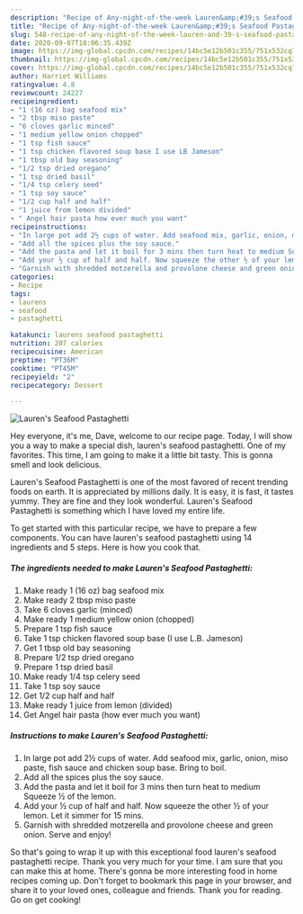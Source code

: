 ```yaml
---
description: "Recipe of Any-night-of-the-week Lauren&amp;#39;s Seafood Pastaghetti"
title: "Recipe of Any-night-of-the-week Lauren&amp;#39;s Seafood Pastaghetti"
slug: 548-recipe-of-any-night-of-the-week-lauren-and-39-s-seafood-pastaghetti
date: 2020-09-07T18:06:35.439Z
image: https://img-global.cpcdn.com/recipes/14bc5e12b501c355/751x532cq70/laurens-seafood-pastaghetti-recipe-main-photo.jpg
thumbnail: https://img-global.cpcdn.com/recipes/14bc5e12b501c355/751x532cq70/laurens-seafood-pastaghetti-recipe-main-photo.jpg
cover: https://img-global.cpcdn.com/recipes/14bc5e12b501c355/751x532cq70/laurens-seafood-pastaghetti-recipe-main-photo.jpg
author: Harriet Williams
ratingvalue: 4.8
reviewcount: 24227
recipeingredient:
- "1 (16 oz) bag seafood mix"
- "2 tbsp miso paste"
- "6 cloves garlic minced"
- "1 medium yellow onion chopped"
- "1 tsp fish sauce"
- "1 tsp chicken flavored soup base I use LB Jameson"
- "1 tbsp old bay seasoning"
- "1/2 tsp dried oregano"
- "1 tsp dried basil"
- "1/4 tsp celery seed"
- "1 tsp soy sauce"
- "1/2 cup half and half"
- "1 juice from lemon divided"
- " Angel hair pasta how ever much you want"
recipeinstructions:
- "In large pot add 2½ cups of water. Add seafood mix, garlic, onion, miso paste, fish sauce and chicken soup base. Bring to boil."
- "Add all the spices plus the soy sauce."
- "Add the pasta and let it boil for 3 mins then turn heat to medium Squeeze ½ of the lemon."
- "Add your ½ cup of half and half. Now squeeze the other ½ of your lemon. Let it simmer for 15 mins."
- "Garnish with shredded motzerella and provolone cheese and green onion. Serve and enjoy!"
categories:
- Recipe
tags:
- laurens
- seafood
- pastaghetti

katakunci: laurens seafood pastaghetti 
nutrition: 207 calories
recipecuisine: American
preptime: "PT36M"
cooktime: "PT45M"
recipeyield: "2"
recipecategory: Dessert

---
```



![Lauren&#39;s Seafood Pastaghetti](https://img-global.cpcdn.com/recipes/14bc5e12b501c355/751x532cq70/laurens-seafood-pastaghetti-recipe-main-photo.jpg)

Hey everyone, it's me, Dave, welcome to our recipe page. Today, I will show you a way to make a special dish, lauren&#39;s seafood pastaghetti. One of my favorites. This time, I am going to make it a little bit tasty. This is gonna smell and look delicious.



Lauren&#39;s Seafood Pastaghetti is one of the most favored of recent trending foods on earth. It is appreciated by millions daily. It is easy, it is fast, it tastes yummy. They are fine and they look wonderful. Lauren&#39;s Seafood Pastaghetti is something which I have loved my entire life.


To get started with this particular recipe, we have to prepare a few components. You can have lauren&#39;s seafood pastaghetti using 14 ingredients and 5 steps. Here is how you cook that.

<!--inarticleads1-->

##### The ingredients needed to make Lauren&#39;s Seafood Pastaghetti:

1. Make ready 1 (16 oz) bag seafood mix
1. Make ready 2 tbsp miso paste
1. Take 6 cloves garlic (minced)
1. Make ready 1 medium yellow onion (chopped)
1. Prepare 1 tsp fish sauce
1. Take 1 tsp chicken flavored soup base (I use L.B. Jameson)
1. Get 1 tbsp old bay seasoning
1. Prepare 1/2 tsp dried oregano
1. Prepare 1 tsp dried basil
1. Make ready 1/4 tsp celery seed
1. Take 1 tsp soy sauce
1. Get 1/2 cup half and half
1. Make ready 1 juice from lemon (divided)
1. Get  Angel hair pasta (how ever much you want)




<!--inarticleads2-->

##### Instructions to make Lauren&#39;s Seafood Pastaghetti:

1. In large pot add 2½ cups of water. Add seafood mix, garlic, onion, miso paste, fish sauce and chicken soup base. Bring to boil.
1. Add all the spices plus the soy sauce.
1. Add the pasta and let it boil for 3 mins then turn heat to medium Squeeze ½ of the lemon.
1. Add your ½ cup of half and half. Now squeeze the other ½ of your lemon. Let it simmer for 15 mins.
1. Garnish with shredded motzerella and provolone cheese and green onion. Serve and enjoy!




So that's going to wrap it up with this exceptional food lauren&#39;s seafood pastaghetti recipe. Thank you very much for your time. I am sure that you can make this at home. There's gonna be more interesting food in home recipes coming up. Don't forget to bookmark this page in your browser, and share it to your loved ones, colleague and friends. Thank you for reading. Go on get cooking!
